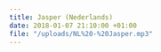 ```yaml
---
title: Jasper (Nederlands)
date: 2018-01-07 21:10:00 +01:00
file: "/uploads/NL%20-%20Jasper.mp3"
---
```



